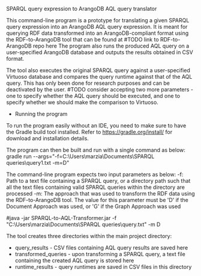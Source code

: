 SPARQL query expression to ArangoDB AQL query translator

This command-line program is a prototype for translating a given SPARQL query expression into an ArangoDB AQL query expression. 
It is meant for querying RDF data transformed into an ArangoDB-compliant format using the RDF-to-ArangoDB tool that can be found at
#TODO link to RDF-to-ArangoDB repo here
The program also runs the produced AQL query on a user-specified ArangoDB database and outputs the results obtained in CSV format.

The tool also executes the original SPARQL query against a user-specified Virtuoso database and compares the query runtime against that of 
the AQL query. This has only been done for research purposes and can be deactivated by the user.
#TODO consider accepting two more parameters - one to specify whether the AQL query should be executed, and one to specify whether we should
make the comparison to Virtuoso.

- Running the program

To run the program easily without an IDE, you need to make sure to have the Gradle build tool installed. 
Refer to https://gradle.org/install/ for download and installation details.

The program can then be built and run with a single command as below:
gradle run --args="-f=C:\Users\marzia\Documents\SPARQL queries\query1.txt -m=D"

The command-line program expects two input parameters as below:
-f: Path to a text file containing a SPARQL query, or a directory path such that all the text files containing valid SPARQL queries within the directory are processed
-m: The approach that was used to transform the RDF data using the RDF-to-ArangoDB tool. The value for this parameter must be 'D' if the Document Approach was used,
or 'G' if the Graph Approach was used

#java -jar SPARQL-to-AQL-Transformer.jar -f "C:\Users\marzia\Documents\SPARQL queries\query.txt" -m D

The tool creates three directories within the main project directory:
- query_results - CSV files containing AQL query results are saved here
- transformed_queries - upon transforming a SPARQL query, a text file containing the created AQL query is stored here
- runtime_results - query runtimes are saved in CSV files in this directory

